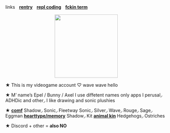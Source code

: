 
linksㅤ[**rentry**](https://rentry.co/rbyi1234)ㅤ[**repl coding**](https://replit.com/@sebastiansis/junkiiistink#main.py)ㅤ[**fckin term**](https://fkin.carrd.co/#two)

<p align="center">
<img src="https://media.discordapp.net/attachments/1196764336656502797/1232949457168105543/Untitled84_20240425140045.png?ex=662b5129&is=6629ffa9&hm=527b14c0749a2400700fade083fd5d2f3bd38e284faba573d9482384ec4adf8a&"<width="197" height="197">
</p>

★ This is my videogame account ♡ wave wave hello

★ M’ name’s Epel / Bunny / Axel I use diffetent names only apps I perusal◞ ADHDic and other◞ I like drawing and sonic plushies

★ [**comf**](https://fkin.carrd.co/#two) Shadow◞ Sonic◞ Fleetway Sonic◞ Silver◞ Wave◞ Rouge◞ Sage◞ Eggman [**hearttype/memory**](https://fkin.carrd.co/#two) Shadow◞ Kit [**animal kin**](https://fkin.carrd.co/#two) Hedgehogs◞ Ostriches

★ Discord + other = **also NO**